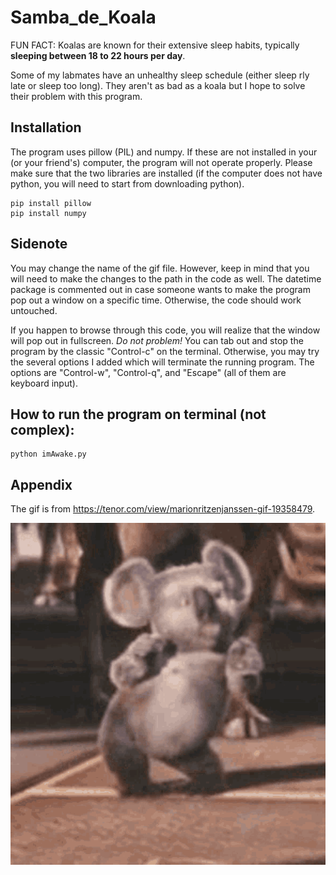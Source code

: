 # Samba_de_Koala

FUN FACT: Koalas are known for their extensive sleep habits, typically **sleeping between 18 to 22 hours per day**.

Some of my labmates have an unhealthy sleep schedule (either sleep rly late or sleep too long). 
They aren't as bad as a koala but I hope to solve their problem with this program.

## Installation
The program uses pillow (PIL) and numpy. If these are not installed in your (or your friend's) computer, the program will not operate properly. Please make sure that the two libraries are installed (if the computer does not have python, you will need to start from downloading python).

```
pip install pillow
pip install numpy
```

## Sidenote
You may change the name of the gif file. However, keep in mind that you will need to make the changes to the path in the code as well.
The datetime package is commented out in case someone wants to make the program pop out a window on a specific time. Otherwise, the code should work untouched.

If you happen to browse through this code, you will realize that the window will pop out in fullscreen. *Do not problem!* You can tab out and stop the program by the classic "Control-c" on the terminal. Otherwise, you may try the several options I added which will terminate the running program. The options are "Control-w", "Control-q", and "Escape" (all of them are keyboard input).

## How to run the program on terminal (not complex):
```
python imAwake.py
```
## Appendix
The gif is from https://tenor.com/view/marionritzenjanssen-gif-19358479.

<p align="center">
  <img src=https://github.com/nykie738/Samba_de_Koala/blob/main/taniecK.gif alt="animated" />
</p>
